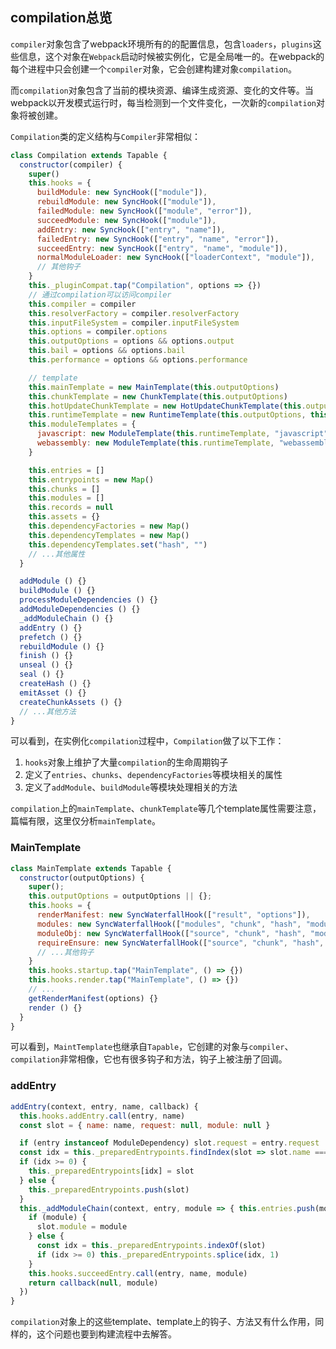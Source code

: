 ## compilation总览
`compiler`对象包含了webpack环境所有的的配置信息，包含`loaders`，`plugins`这些信息，这个对象在`Webpack`启动时候被实例化，它是全局唯一的。在webpack的每个进程中只会创建一个`compiler`对象，它会创建构建对象`compilation`。

而`compilation`对象包含了当前的模块资源、编译生成资源、变化的文件等。当webpack以开发模式运行时，每当检测到一个文件变化，一次新的`compilation`对象将被创建。

`Compilation`类的定义结构与`Compiler`非常相似：
```js
class Compilation extends Tapable {
  constructor(compiler) {
    super()
    this.hooks = {
      buildModule: new SyncHook(["module"]),
      rebuildModule: new SyncHook(["module"]),
      failedModule: new SyncHook(["module", "error"]),
      succeedModule: new SyncHook(["module"]),
      addEntry: new SyncHook(["entry", "name"]),
      failedEntry: new SyncHook(["entry", "name", "error"]),
      succeedEntry: new SyncHook(["entry", "name", "module"]),
      normalModuleLoader: new SyncHook(["loaderContext", "module"]),
      // 其他钩子
    }
    this._pluginCompat.tap("Compilation", options => {})
    // 通过compilation可以访问compiler
    this.compiler = compiler
    this.resolverFactory = compiler.resolverFactory
    this.inputFileSystem = compiler.inputFileSystem
    this.options = compiler.options
    this.outputOptions = options && options.output
    this.bail = options && options.bail
    this.performance = options && options.performance

    // template
    this.mainTemplate = new MainTemplate(this.outputOptions)
    this.chunkTemplate = new ChunkTemplate(this.outputOptions)
    this.hotUpdateChunkTemplate = new HotUpdateChunkTemplate(this.outputOptions)
    this.runtimeTemplate = new RuntimeTemplate(this.outputOptions, this.requestShortener)
    this.moduleTemplates = {
      javascript: new ModuleTemplate(this.runtimeTemplate, "javascript"),
      webassembly: new ModuleTemplate(this.runtimeTemplate, "webassembly")
    }

    this.entries = []
    this.entrypoints = new Map()
    this.chunks = []
    this.modules = []
    this.records = null
    this.assets = {}
    this.dependencyFactories = new Map()
    this.dependencyTemplates = new Map()
    this.dependencyTemplates.set("hash", "")
    // ...其他属性
  }

  addModule () {}
  buildModule () {}
  processModuleDependencies () {}
  addModuleDependencies () {}
  _addModuleChain () {}
  addEntry () {}
  prefetch () {}
  rebuildModule () {}
  finish () {}
  unseal () {}
  seal () {}
  createHash () {}
  emitAsset () {}
  createChunkAssets () {}
  // ...其他方法
}
```

可以看到，在实例化`compilation`过程中，`Compilation`做了以下工作：
1. `hooks`对象上维护了大量`compilation`的生命周期钩子
2. 定义了`entries`、`chunks`、`dependencyFactories`等模块相关的属性
3. 定义了`addModule`、`buildModule`等模块处理相关的方法

`compilation`上的`mainTemplate`、`chunkTemplate`等几个template属性需要注意，篇幅有限，这里仅分析`mainTemplate`。

### MainTemplate
```js
class MainTemplate extends Tapable {
  constructor(outputOptions) {
    super();
    this.outputOptions = outputOptions || {};
    this.hooks = {
      renderManifest: new SyncWaterfallHook(["result", "options"]),
      modules: new SyncWaterfallHook(["modules", "chunk", "hash", "moduleTemplate", "dependencyTemplates"]),
      moduleObj: new SyncWaterfallHook(["source", "chunk", "hash", "moduleIdExpression"]),
      requireEnsure: new SyncWaterfallHook(["source", "chunk", "hash", "chunkIdExpression"]),
      // ...其他钩子
    }
    this.hooks.startup.tap("MainTemplate", () => {})
    this.hooks.render.tap("MainTemplate", () => {})
    // ...
    getRenderManifest(options) {}
    render () {}
  }
}
```

可以看到，`MaintTemplate`也继承自`Tapable`，它创建的对象与`compiler`、`compilation`非常相像，它也有很多钩子和方法，钩子上被注册了回调。

### addEntry
```js
addEntry(context, entry, name, callback) {
  this.hooks.addEntry.call(entry, name)
  const slot = { name: name, request: null, module: null }

  if (entry instanceof ModuleDependency) slot.request = entry.request
  const idx = this._preparedEntrypoints.findIndex(slot => slot.name === name)
  if (idx >= 0) {
    this._preparedEntrypoints[idx] = slot
  } else {
    this._preparedEntrypoints.push(slot)
  }
  this._addModuleChain(context, entry, module => { this.entries.push(module) }, (module) => {
    if (module) {
      slot.module = module
    } else {
      const idx = this._preparedEntrypoints.indexOf(slot)
      if (idx >= 0) this._preparedEntrypoints.splice(idx, 1)
    }
    this.hooks.succeedEntry.call(entry, name, module)
    return callback(null, module)
  })
}
```


`compilation`对象上的这些template、template上的钩子、方法又有什么作用，同样的，这个问题也要到构建流程中去解答。
